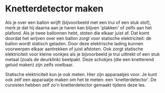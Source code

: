 # Knetterdetector maken
Als je over een ballon wrijft (bijvoorbeeld met een trui of een stuk stof), merk je dat hij daarna aan je haren kan blijven 'plakken' of zelfs aan het plafond. Als je twee ballonnen hebt, stoten die elkaar juist af. Dat komt doordat het wrijven over een ballon zorgt voor statische elektriciteit: de ballon wordt statisch geladen. Door deze elektrische lading kunnen voorwerpen elkaar aantrekken of juist afstoten. Ook zorgt statische elektriciteit voor kleine vonkjes als je bijvoorbeeld je trui uittrekt of een stuk metaal (zoals de deurklink) beetpakt. Deze schokjes (die een knetterend geluid maken) zijn zelfs voelbaar.

Statische elektriciteit kun je ook meten. Hier zijn apparaatjes voor. Je kunt ook zelf een apparaatje maken om het te meten: een 'knetterdetector'. De cursisten hebben zelf zo'n knetterdetector gemaakt tijdens deze les.
